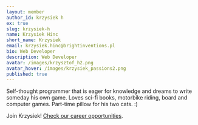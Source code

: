 ```yaml
---
layout: member
author_id: krzysiek h
ex: true
slug: krzysiek-h
name: Krzysiek Hinc
short_name: Krzysiek
email: krzysiek.hinc@brightinventions.pl
bio: Web Developer
description: Web Developer
avatar: /images/krzysztof_h2.png
avatar_hover: /images/krzysiek_passions2.png
published: true
---
```

Self-thought programmer that is eager for knowledge and dreams to write someday his own game. Loves sci-fi books, motorbike riding, board and computer games. Part-time pillow for his two cats. :) 

Join Krzysiek! [Check our career opportunities](/career).